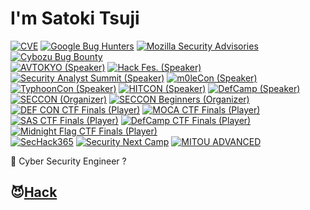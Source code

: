 # I'm Satoki Tsuji
[![CVE](https://img.shields.io/badge/CVE-13-f68826.svg)](https://www.cve.org/) 
[![Google Bug Hunters](https://img.shields.io/badge/Google_Bug_Hunters-2-202124.svg)](https://bughunters.google.com/profile/577f4342-b9c0-4049-9c54-ca5c2d1bb102) 
[![Mozilla Security Advisories](https://img.shields.io/badge/Firefox_Bug_Bounty_Rewards-4-ffffff.svg)](https://bugzilla.mozilla.org/user_profile?user_id=706819) 
[![Cybozu Bug Bounty](https://img.shields.io/badge/Cybozu_Bug_Bounty-8-64bdd4.svg)](https://cybozu.co.jp/products/bug-bounty/)  
[![AVTOKYO (Speaker)](https://img.shields.io/badge/AVTOKYO_(Speaker)-2020,_2023,_2024-000000.svg)](https://www.avtokyo.org/) 
[![Hack Fes. (Speaker)](https://img.shields.io/badge/Hack_Fes._(Speaker)-2024-0d6fb8.svg)](https://www.hacker.or.jp/hack-fes-2024/) 
[![Security Analyst Summit (Speaker)](https://img.shields.io/badge/Security_Analyst_Summit_(Speaker)-2024-37ddd9.svg)](https://thesascon.com/) 
[![m0leCon (Speaker)](https://img.shields.io/badge/m0leCon_(Speaker)-2025-294b3c.svg)](https://m0lecon.it/) 
[![TyphoonCon (Speaker)](https://img.shields.io/badge/TyphoonCon_(Speaker)-2025-00a9b0.svg)](https://typhooncon.com/) 
[![HITCON (Speaker)](https://img.shields.io/badge/HITCON_(Speaker)-2025-000000.svg)](https://hitcon.org/) 
[![DefCamp (Speaker)](https://img.shields.io/badge/DefCamp_(Speaker)-2025-0071ce.svg)](https://def.camp/)  
[![SECCON (Organizer)](https://img.shields.io/badge/SECCON_(Organizer)-2023--24-e41012.svg)](https://www.seccon.jp/) 
[![SECCON Beginners (Organizer)](https://img.shields.io/badge/SECCON_Beginners_(Organizer)-2021--24-66ee33.svg)](https://www.seccon.jp/)  
[![DEF CON CTF Finals (Player)](https://img.shields.io/badge/DEF_CON_CTF_Finals_(Player)-30,_31,_32,_33-7777ff.svg)](https://defcon.org/) 
[![MOCA CTF Finals (Player)](https://img.shields.io/badge/MOCA_CTF_Finals_(Player)-2024-37e176.svg)](https://moca.camp/) 
[![SAS CTF Finals (Player)](https://img.shields.io/badge/SAS_CTF_Finals_(Player)-2024-37ddd9.svg)](https://ctf.thesascon.com/) 
[![DefCamp CTF Finals (Player)](https://img.shields.io/badge/DefCamp_CTF_Finals_(Player)-2024-0071ce.svg)](https://def.camp/) 
[![Midnight Flag CTF Finals (Player)](https://img.shields.io/badge/Midnight_Flag_CTF_Finals_(Player)-2025-6f31a7.svg)](https://midnightflag.fr/)  
[![SecHack365](https://img.shields.io/badge/SecHack365-2020-ffd700.svg)](https://sechack365.nict.go.jp/) 
[![Security Next Camp](https://img.shields.io/badge/Security_Next_Camp-2022-41b487.svg)](https://www.security-camp.or.jp/) 
[![MITOU ADVANCED](https://img.shields.io/badge/MITOU_ADVANCED-2025-d90000.svg)](https://www.ipa.go.jp/jinzai/mitou/advanced/index.html)  

👻 Cyber Security Engineer ?  

## 😈[Hack](Hack.md)